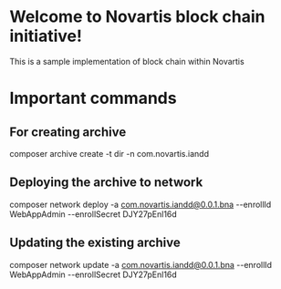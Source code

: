 # Welcome to Novartis block chain initiative!

This is a sample implementation of block chain within Novartis

# Important commands

## For creating archive
composer archive create -t dir -n com.novartis.iandd

## Deploying the archive to network
composer network deploy -a com.novartis.iandd@0.0.1.bna --enrollId WebAppAdmin --enrollSecret DJY27pEnl16d

## Updating the existing archive
composer network update -a com.novartis.iandd@0.0.1.bna --enrollId WebAppAdmin --enrollSecret DJY27pEnl16d

